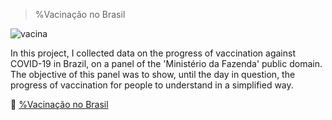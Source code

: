 > %Vacinação no Brasil

![vacina](https://user-images.githubusercontent.com/69632533/134063107-85be14d2-6502-4a83-ac52-06d56052745a.png)

In this project, I collected data on the progress of vaccination against COVID-19 in Brazil, on a panel of the 'Ministério da Fazenda' public domain. The objective of this panel was to show, until the day in question, the progress of vaccination for people to understand in a simplified way.


:link: [%Vacinação no Brasil](https://datastudio.google.com/reporting/1912dffd-4472-4097-aa00-a28839c25d63)
